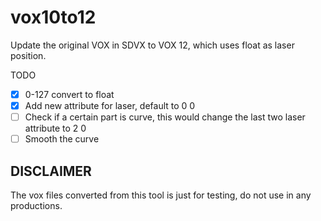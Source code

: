 # vox10to12

Update the original VOX in SDVX to VOX 12, which uses float as laser position.

TODO
- [x] 0-127 convert to float
- [x] Add new attribute for laser, default to 0 0 
- [ ] Check if a certain part is curve, this would change the last two laser attribute to 2 0
- [ ] Smooth the curve 

## DISCLAIMER
The vox files converted from this tool is just for testing, do not use in any productions.
